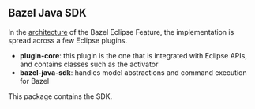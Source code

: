 ## Bazel Java SDK

In the [architecture](../docs/dev/architecture.md) of the Bazel Eclipse Feature, the implementation is spread across a few Eclipse plugins.

- **plugin-core**: this plugin is the one that is integrated with Eclipse APIs, and contains classes such as the activator
- **bazel-java-sdk**: handles model abstractions and command execution for Bazel

This package contains the SDK.
